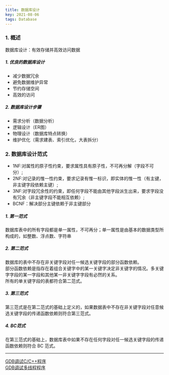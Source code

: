 ```yaml
---
title: 数据库设计
key: 2021-08-06
tags: Database
---
```


### 1. 概述
数据库设计：有效存储并高效访问数据
##### 1. 优良的数据库设计
- 减少数据冗余
- 避免数据维护异常
- 节约存储空间
- 高效的访问

##### 2. 数据库设计步骤
- 需求分析（数据分析）
- 逻辑设计（ER图）
- 物理设计（数据库特点转换）
- 维护优化（需求建表、索引优化，大表拆分）

### 2. 数据库设计范式
- 1NF:对属性的原子性约束，要求属性具有原子性，不可再分解（字段不可分）;
- 2NF:对记录的惟一性约束，要求记录有惟一标识，即实体的惟一性（有主键，非主键字段依赖主键）;
- 3NF:对字段冗余性的约束，即任何字段不能由其他字段派生出来，要求字段没有冗余（非主键字段不能相互依赖）;
- BCNF：解决部分主键依赖于非主键部分

##### 1. 第一范式
数据库表中的所有字段都是单一属性，不可再分；单一属性是由基本的数据类型所构成的，如整数、浮点数、字符串
##### 2. 第二范式
数据库的表中不存在非关键字段对任一候选关键字段的部分函数依赖。  
部分函数依赖是指存在着组合关键字中的某一关键字决定非关键字的情况。多关键字字段的某一字段和其他某一非关键字字段有必然的关系。   
所有的单关键字段的表都符合第二范式。
##### 3. 第三范式
第三范式是在第二范式的基础上定义的，如果数据表中不存在非关键字段对任意候选关键字段的传递函数依赖则符合第三范式。
##### 4. BC范式
在第三范式的基础上，数据库表中如果不存在任何字段对任一候选关键字段的传递函数依赖则符合 BC 范式。

 
----

[GDB调试C/C++程序](http://c.biancheng.net/view/8153.html)  
[GDB调试多线程程序](http://c.biancheng.net/view/8261.html)   

